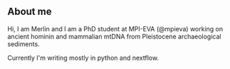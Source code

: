 ## About me

Hi, I am Merlin and I am a PhD student at MPI-EVA (@mpieva) working on ancient hominin and mammalian mtDNA from Pleistocene archaeological sediments.

Currently I'm writing mostly in python and nextflow.
